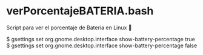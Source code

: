 # verPorcentajeBATERIA.bash
Script para ver el porcentaje de Bateria en Linux :see_no_evil:


$ gsettings set org.gnome.desktop.interface show-battery-percentage true
$ gsettings set org.gnome.desktop.interface show-battery-percentage false
